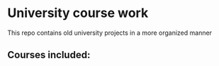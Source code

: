 # University course work

This repo contains old university projects in a more organized manner

## Courses included:
